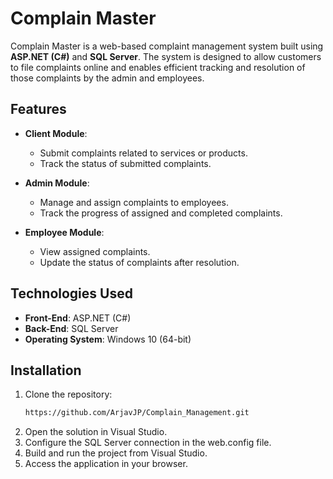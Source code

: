 # Complain Master

Complain Master is a web-based complaint management system built using **ASP.NET (C#)** and **SQL Server**. The system is designed to allow customers to file complaints online and enables efficient tracking and resolution of those complaints by the admin and employees. 

## Features

- **Client Module**:
  - Submit complaints related to services or products.
  - Track the status of submitted complaints.

- **Admin Module**:
  - Manage and assign complaints to employees.
  - Track the progress of assigned and completed complaints.

- **Employee Module**:
  - View assigned complaints.
  - Update the status of complaints after resolution.

## Technologies Used

- **Front-End**: ASP.NET (C#)
- **Back-End**: SQL Server
- **Operating System**: Windows 10 (64-bit)

## Installation

1. Clone the repository:
   ```bash
   https://github.com/ArjavJP/Complain_Management.git
2. Open the solution in Visual Studio.
3. Configure the SQL Server connection in the web.config file.
4. Build and run the project from Visual Studio.
5. Access the application in your browser.
